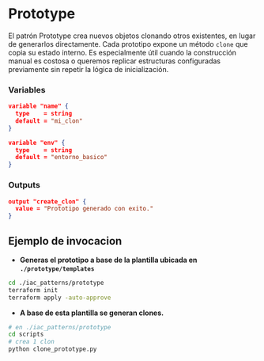 # Prototype

El patrón Prototype crea nuevos objetos clonando otros existentes, en lugar de generarlos directamente.
Cada prototipo expone un método ``clone`` que copia su estado interno.
Es especialmente útil cuando la construcción manual es costosa o queremos replicar estructuras configuradas previamente sin repetir la lógica de inicialización.

### Variables

```json
variable "name" {
  type    = string
  default = "mi_clon"
}
```

```json
variable "env" {
  type    = string
  default = "entorno_basico"
}
```

### Outputs

```json
output "create_clon" {
  value = "Prototipo generado con exito."
}
```

## Ejemplo de invocacion

- **Generas el prototipo a base de la plantilla ubicada en `./prototype/templates`**

```bash
cd ./iac_patterns/prototype
terraform init
terraform apply -auto-approve
```

- **A base de esta plantilla se generan clones.**

```bash
# en ./iac_patterns/prototype
cd scripts
# crea 1 clon
python clone_prototype.py
```
